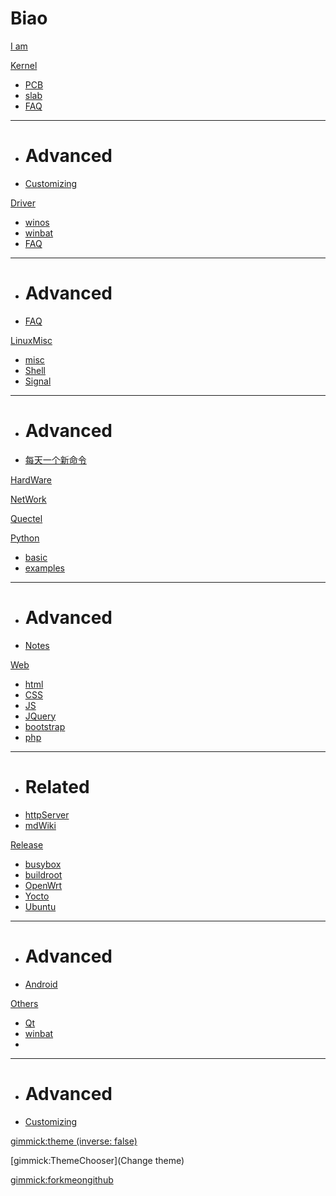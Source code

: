 # Biao

[I am](index.md)


[Kernel]()

  * [PCB](Kernel/PCB.md)
  * [slab](Kernel/slab.md)
  * [FAQ](faq.md)
  - - - -
  * # Advanced
  * [Customizing](customizing.md)


[Driver]()

  * [winos](Driver/winos.md)
  * [winbat](Driver/winbat.md)
  * [FAQ](Driver/.md)
  - - - -
  * # Advanced
  * [FAQ](Driver.md)

[LinuxMisc]()

  * [misc](MISC/misc.md)
  * [Shell](MISC/linuxshell.md)
  * [Signal](MISC/Signal.md)
  - - - -
  * # Advanced
  * [每天一个新命令](MISC/everydataCMD.md)


[HardWare](hd.md)

[NetWork](network.md)

[Quectel](quectel.md)

[Python]()

  * [basic](Python/pybasic.md)
  * [examples](Python/useful_example.md)
  - - - -
  * # Advanced
  * [Notes](Notes.md)


[Web]()

  * [html](Web/HTML.md)
  * [CSS](Web/CSS.md)
  * [JS](Web/JS.md)
  * [JQuery](Web/JQuery.md)
  * [bootstrap](Web/BootStrap.md)
  * [php](Web/PHP.md)
  - - - -
  * # Related
  * [httpServer](Web/pyHttpServer.md)
  * [mdWiki](Web/mdWiki.md)

[Release]()

  * [busybox](LinuxRelease/busybox.md)
  * [buildroot](LinuxRelease/buildroot.md)
  * [OpenWrt](LinuxRelease/OpenWrt.md)
  * [Yocto](LinuxRelease/Yocto.md)
  * [Ubuntu](LinuxRelease/Ubuntu.md)
  - - - -
  * # Advanced
  * [Android](NLinuxRelease/Android.md)


[Others]()

  * [Qt](Others/Qt.md)
  * [winbat](Others/winbat.md)
  * [](Others/)
  - - - -
  * # Advanced
  * [Customizing](customizing.md)

[gimmick:theme (inverse: false)](spacelab)

[gimmick:ThemeChooser](Change theme)

[gimmick:forkmeongithub](http://github.com/QuectelWB/myStudy/)

<!-- counter pixel for counting visitors -->
<!-- <img src="http://stats.markdown.io/mdwiki_info.gif" style="display:none;"/> -->

<script>
$(document).ready(function() {
  $.md.stage('all_ready').subscribe(function (done) {
    var warning="";
    warning+="ATTENTION: This is the unstable MDwiki website. For documentation of the latest stable ";
    warning+="MDwiki please see <a href='http://www.mdwiki.info'>the stable documentation.</a>";

    $('#md-content').prepend($('<div class="alert alert-danger">' + warning + '</div>'));
    done();
  });
});
</script>

<script type="text/javascript">

  var _gaq = _gaq || [];
  _gaq.push(['_setAccount', 'UA-44627253-1']);
  _gaq.push(['_trackPageview']);

  (function() {
    var ga = document.createElement('script'); ga.type = 'text/javascript'; ga.async = true;
    ga.src = ('https:' == document.location.protocol ? 'https://ssl' : 'http://www') + '.google-analytics.com/ga.js';
    var s = document.getElementsByTagName('script')[0]; s.parentNode.insertBefore(ga, s);
  })();

</script>

